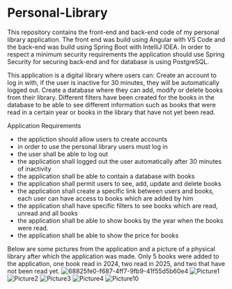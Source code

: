 # Personal-Library

This repository contains the front-end and back-end code of my personal library application. 
The front end was build using Angular with VS Code and the back-end was build using Spring Boot with IntelliJ IDEA. 
In order to respect a minimum security requirements the application should use Spring Security for securing back-end and for database is using PostgreSQL.

This application is a digital library where users can:
Create an account to log in with, if the user is inactive for 30 minutes, they will be automatically logged out.
Create a database where they can add, modify or delete books from their library.
Different filters have been created for the books in the database to be able to see different information such as books that were read in a certain year or books in the library that have not yet been read.

Application Requirements

- the appliction should allow users to create accounts
- in order to use the personal library users must log in
- the user shall be able to log out
- the application shall logged out the user automatically after 30 minutes of inactivity
- the application shall be able to contain a database with books 
- the application shall permit users to see, add, update and delete books
- the application shall create a specific link between users and books, each user can have access to books which are added by him
- the application shall have specific filters to see books which are read, unread and all books
- the application shall be able to show books by the year when the books were read.
- the application shall be able to show the price for books

Below are some pictures from the application and a picture of a physical library after which the application was made.
Only 5 books were added to the application, one book read in 2024, two read in 2025, and two that have not been read yet.
![68825fe0-f687-4ff7-9fb9-41f55d5b60e4](https://github.com/user-attachments/assets/e2310a4c-6698-4d59-98a1-c8be04d2ace9)
![Picture1](https://github.com/user-attachments/assets/c10d2dfc-3d9d-4583-aa17-26108fb5aa68)
![Picture2](https://github.com/user-attachments/assets/0d6f1f57-afbd-4e6c-b32d-c887dd6a65f4)
![Picture3](https://github.com/user-attachments/assets/b508429f-dc5b-421e-899f-5a77714f6732)
![Picture4](https://github.com/user-attachments/assets/c34f4629-0a33-460f-9ed8-c9f93a68fd89)
![Picture10](https://github.com/user-attachments/assets/2d5acc9b-3a4b-4cb5-aa1f-275c1a481d00)
